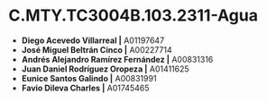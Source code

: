 # C.MTY.TC3004B.103.2311-Agua


* __Diego Acevedo Villarreal |__ A01197647
* __José Miguel Beltrán Cinco |__ A00227714
* __Andrés Alejandro Ramírez Fernández  |__ A00831316
* __Juan Daniel Rodríguez Oropeza |__ A01411625
* __Eunice Santos Galindo |__ A00831991
* __Favio Dileva Charles |__ A01745465
